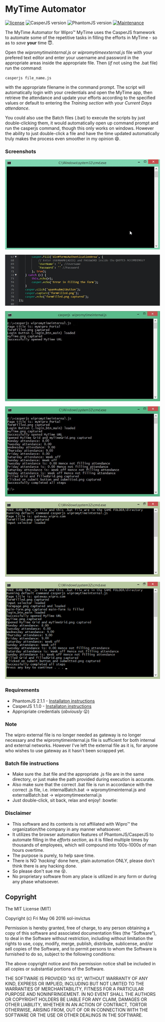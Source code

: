# MyTime Automator

[![license](https://img.shields.io/github/license/mashape/apistatus.svg?maxAge=2592000?style=plastic)]() ![CasperJS version](https://img.shields.io/badge/CasperJS-1.1.0-red.svg?style=flat-square) ![PhantomJS version](https://img.shields.io/badge/PhantomJS-2.1.1-green.svg?style=flat-square) [![Maintenance](https://img.shields.io/maintenance/yes/2016.svg?maxAge=2592000?style=plastic)]()

The MyTime Automator for Wipro™ MyTime uses the CasperJS framework to automate some of the repetitive tasks in filling the efforts in MyTime - so as to _save_ **your** time :innocent:.

Open  the _wipromytimeinternal.js_ or _wipromytimeexternal.js_ file with your prefered text editor and enter your username and password in the appropriate areas inside the appropriate file. Then (*if* not using the .bat file) run the command:

`casperjs file_name.js` 

with the appropriate filename in the command prompt. The script will automatically login with your credentials and open the MyTime app, then retrieve the attendance and update your efforts according to the specified values or default to entering the _Training section_ with your _Current Days attendance_.

You could also use the Batch files (.bat) to execute the scripts by just double-clicking them, it would automatically open up command prompt and run the casperjs command, though this only works on windows. However the ability to just double-click a file and have the time updated automatically truly makes the process even smoother in my opinion :smile:.

### Screenshots

![Main GIF showing full process](./screenshots/mainGIF-optimized.gif?raw=true "Main GIF showing full process")

<!--![Main GIF showing full process](./screenshots/mainGIF.gif?raw=true "Main GIF showing full process")-->

![Enter credentials](./screenshots/enterCredentials.JPG?raw=true "Enter credentials")

![running command and showing "opened MyTime" message](./screenshots/openedMyTime.JPG?raw=true "showing 'opened mytime' message")

![Final result displaying fetched attendance](./screenshots/finalResult.JPG?raw=true "Completed process")

![Batch file running](./screenshots/batchFileRunning.png?raw=true "Batch file")

![Batch file completed](./screenshots/batchFileComplete.png?raw=true "Batch file complete")

### Requirements

* PhantomJS 2.1.1 - [Installaton instructions](http://phantomjs.org/download.html)
* CasperJS 1.1.0 - [Installaton instructions](docs.casperjs.org/en/latest/installation.html)
* Appropriate credentials (_obviously_ :stuck_out_tongue:)

### Note
The wipro external file is no longer needed as gateway is no longer necessary and the wipromytimeinternal.js file is sufficient for both internal and external networks.
However I've left the external file as it is, for anyone who wishes to use gateway as it hasn't been scrapped yet.

### Batch file instructions
* Make sure the .bat file and the appropriate .js file are in the same directory, or just make the path provided during execution is accurate.
* Also make sure that the correct .bat file is run in accordance with the correct .js file, i.e. internalBatch.bat -> wipromytimeinternal.js and externalBatch.bat -> wipromytimeexternal.js
* Just double-click, sit back, relax and enjoy! :bowtie:

### Disclaimer

* This software and its contents is not affiliated with Wipro™ the organization/the company in any manner whatsoever.
* It utilizes the browser automation features of PhantomJS/CasperJS to automate filling in the _efforts section_, as it is filled multiple times by thousands of employees, which will compound into 100s-1000s of man hours overtime.
* The purpose is purely, to help save time.
* There is NO _'hacking'_ done here, plain automation ONLY, please don't think there is any hacking done.
* So please don't sue me :stuck_out_tongue_closed_eyes:.
* No proprietary software from any place is utilized in any form or during any phase whatsoever.

## Copyright

The MIT License (MIT)

Copyright (c) Fri May 06 2016 sol-invictus 

Permission is hereby granted, free of charge, to any person obtaining a copy of
this software and associated documentation files (the "Software"), to deal in
the Software without restriction, including without limitation the rights to
use, copy, modify, merge, publish, distribute, sublicense, and/or sell copies of
the Software, and to permit persons to whom the Software is furnished to do so,
subject to the following conditions:

The above copyright notice and this permission notice shall be included in all
copies or substantial portions of the Software.

THE SOFTWARE IS PROVIDED "AS IS", WITHOUT WARRANTY OF ANY KIND, EXPRESS OR IMPLIED, INCLUDING BUT NOT LIMITED TO THE WARRANTIES OF MERCHANTABILITY, FITNESS FOR A PARTICULAR PURPOSE AND NONINFRINGEMENT. IN NO EVENT SHALL THE AUTHORS OR COPYRIGHT HOLDERS BE LIABLE FOR ANY CLAIM, DAMAGES OR OTHER LIABILITY, WHETHER IN AN ACTION OF CONTRACT, TORTOR OTHERWISE, ARISING FROM, OUT OF OR IN CONNECTION WITH THE SOFTWARE OR THE USE OR OTHER DEALINGS IN THE SOFTWARE.